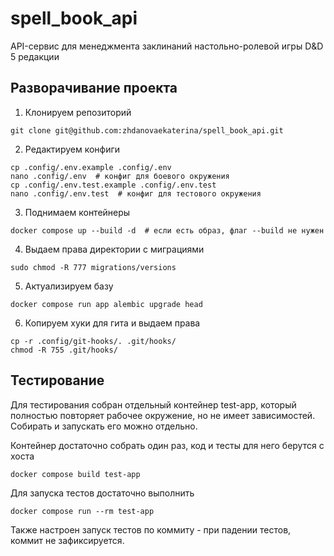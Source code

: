 # spell_book_api
API-сервис для менеджмента заклинаний настольно-ролевой игры D&amp;D 5 редакции

## Разворачивание проекта

1. Клонируем репозиторий
```shell
git clone git@github.com:zhdanovaekaterina/spell_book_api.git
```

2. Редактируем конфиги
```shell
cp .config/.env.example .config/.env
nano .config/.env  # конфиг для боевого окружения
cp .config/.env.test.example .config/.env.test
nano .config/.env.test  # конфиг для тестового окружения
```

3. Поднимаем контейнеры
```shell
docker compose up --build -d  # если есть образ, флаг --build не нужен
```

4. Выдаем права директории с миграциями

```shell
sudo chmod -R 777 migrations/versions
```

5. Актуализируем базу
```shell
docker compose run app alembic upgrade head
```

6. Копируем хуки для гита и выдаем права
```shell
cp -r .config/git-hooks/. .git/hooks/
chmod -R 755 .git/hooks/
```

## Тестирование

Для тестирования собран отдельный контейнер test-app, который полностью повторяет рабочее окружение, но не имеет зависимостей. Собирать и запускать его можно отдельно.

Контейнер достаточно собрать один раз, код и тесты для него берутся с хоста
```shell
docker compose build test-app
```

Для запуска тестов достаточно выполнить
```shell
docker compose run --rm test-app
```

Также настроен запуск тестов по коммиту - при падении тестов, коммит не зафиксируется.
